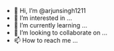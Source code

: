 - 👋 Hi, I’m @arjunsingh1211
- 👀 I’m interested in ...
- 🌱 I’m currently learning ...
- 💞️ I’m looking to collaborate on ...
- 📫 How to reach me ...

<!---
arjunsingh1211/arjunsingh1211 is a ✨ special ✨ repository because its `README.md` (this file) appears on your GitHub profile.
You can click the Preview link to take a look at your changes.
---
how are you[yy/no]
Hay give me a link for ptp 
